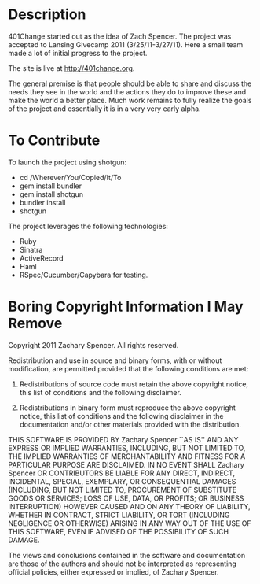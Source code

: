 Description
===========

401Change started out as the idea of Zach Spencer. The project was accepted to Lansing Givecamp 2011 (3/25/11-3/27/11). Here a small team made a lot of initial progress to the project.

The site is live at http://401change.org.

The general premise is that people should be able to share and discuss the needs they see in the world and the actions they do to improve these and make the world a better place. Much work remains to fully realize the goals of the project and essentially it is in a very very early alpha.


To Contribute
=============

To launch the project using shotgun:
 * cd /Wherever/You/Copied/It/To
 * gem install bundler
 * gem install shotgun
 * bundler install
 * shotgun



The project leverages the following technologies:
  * Ruby
  * Sinatra
  * ActiveRecord
  * Haml
  * RSpec/Cucumber/Capybara for testing.


Boring Copyright Information I May Remove
=========================================

Copyright 2011 Zachary Spencer. All rights reserved.

Redistribution and use in source and binary forms, with or without modification, are
permitted provided that the following conditions are met:

   1. Redistributions of source code must retain the above copyright notice, this list of
      conditions and the following disclaimer.

   2. Redistributions in binary form must reproduce the above copyright notice, this list
      of conditions and the following disclaimer in the documentation and/or other materials
      provided with the distribution.

THIS SOFTWARE IS PROVIDED BY Zachary Spencer ``AS IS'' AND ANY EXPRESS OR IMPLIED
WARRANTIES, INCLUDING, BUT NOT LIMITED TO, THE IMPLIED WARRANTIES OF MERCHANTABILITY AND
FITNESS FOR A PARTICULAR PURPOSE ARE DISCLAIMED. IN NO EVENT SHALL Zachary Spencer OR
CONTRIBUTORS BE LIABLE FOR ANY DIRECT, INDIRECT, INCIDENTAL, SPECIAL, EXEMPLARY, OR
CONSEQUENTIAL DAMAGES (INCLUDING, BUT NOT LIMITED TO, PROCUREMENT OF SUBSTITUTE GOODS OR
SERVICES; LOSS OF USE, DATA, OR PROFITS; OR BUSINESS INTERRUPTION) HOWEVER CAUSED AND ON
ANY THEORY OF LIABILITY, WHETHER IN CONTRACT, STRICT LIABILITY, OR TORT (INCLUDING
NEGLIGENCE OR OTHERWISE) ARISING IN ANY WAY OUT OF THE USE OF THIS SOFTWARE, EVEN IF
ADVISED OF THE POSSIBILITY OF SUCH DAMAGE.

The views and conclusions contained in the software and documentation are those of the
authors and should not be interpreted as representing official policies, either expressed
or implied, of Zachary Spencer.